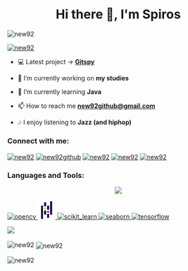 <!--
In a world where you can be anything, be kind.

Libérer MHD ⛓️‍💥
Libérer Maes ⛓️‍💥
Long Live Werenoi 🕊️
-->

<h1 align="center">Hi there 👋, I'm Spiros</h1>
<p align="left"> <img src="https://komarev.com/ghpvc/?username=new92&label=Profile%20views&color=0e75b6&style=for-the-badge" alt="new92" /> </p>

<p align="left"> <a href="https://github.com/ryo-ma/github-profile-trophy"><img src="https://github-profile-trophy.vercel.app/?username=new92" alt="new92" /></a> </p>

- 💻 Latest project -> **<a href="https://github.com/new92/php/tree/main/Gitspy">Gitspy</a>**

- 🔭 I’m currently working on **my studies**

- 🌱 I’m currently learning **Java**

- 📫 How to reach me **new92github@gmail.com**

- 🎶 I enjoy listening to **Jazz (and hiphop)**

<h3 align="left">Connect with me:</h3>
<p align="left">
<a href="https://codepen.io/new92" target="blank"><img align="center" src="https://raw.githubusercontent.com/rahuldkjain/github-profile-readme-generator/master/src/images/icons/Social/codepen.svg" alt="new92" height="30" width="40" /></a>
<a href="https://instagram.com/jam.thoughtz/" target="blank"><img align="center" src="https://raw.githubusercontent.com/rahuldkjain/github-profile-readme-generator/master/src/images/icons/Social/instagram.svg" alt="new92github" height="30" width="40" /></a>
<a href="https://www.codechef.com/users/new92" target="blank"><img align="center" src="https://cdn.jsdelivr.net/npm/simple-icons@3.1.0/icons/codechef.svg" alt="new92" height="30" width="40" /></a>
<a href="https://www.hackerrank.com/new92" target="blank"><img align="center" src="https://raw.githubusercontent.com/rahuldkjain/github-profile-readme-generator/master/src/images/icons/Social/hackerrank.svg" alt="new92" height="30" width="40" /></a>
<a href="https://www.leetcode.com/new92" target="blank"><img align="center" src="https://raw.githubusercontent.com/rahuldkjain/github-profile-readme-generator/master/src/images/icons/Social/leet-code.svg" alt="new92" height="30" width="40" /></a>
</p>

<h3 align="left">Languages and Tools:</h3>
<p align="center">
  <a href="https://skillicons.dev">
    <img src="https://skillicons.dev/icons?i=py,c,php,html,css,bash,git,github,mysql,sqlite,gitlab,postman,blender,arduino,linux,vscode,visualstudio,powershell,flask,pytorch,selenium,bootstrap" />
  </a>
</p>
 <a href="https://opencv.org/" target="_blank" rel="noreferrer"> <img src="https://www.vectorlogo.zone/logos/opencv/opencv-icon.svg" alt="opencv" width="40" height="40"/> </a> <a href="https://pandas.pydata.org/" target="_blank" rel="noreferrer"> <img src="https://raw.githubusercontent.com/devicons/devicon/2ae2a900d2f041da66e950e4d48052658d850630/icons/pandas/pandas-original.svg" alt="pandas" width="40" height="40"/> </a> <a href="https://scikit-learn.org/" target="_blank" rel="noreferrer"> <img src="https://upload.wikimedia.org/wikipedia/commons/0/05/Scikit_learn_logo_small.svg" alt="scikit_learn" width="40" height="40"/> </a> <a href="https://seaborn.pydata.org/" target="_blank" rel="noreferrer"> <img src="https://seaborn.pydata.org/_images/logo-mark-lightbg.svg" alt="seaborn" width="40" height="40"/> </a> <a href="https://www.tensorflow.org" target="_blank" rel="noreferrer"> <img src="https://www.vectorlogo.zone/logos/tensorflow/tensorflow-icon.svg" alt="tensorflow" width="40" height="40"/> </a> </p>

<a href="https://github.com/KasRoudra/github-stats-card" alt="github-stats-card"><img src="https://kasroudra-stats-card.onrender.com/user?user=new92&theme=dracula&layout=compact"/></a>

<p><img align="left" src="https://github-readme-stats.vercel.app/api/top-langs?username=new92&show_icons=true&locale=en&layout=pie&theme=dracula" alt="new92" /></p>

<p>&nbsp;<img align="center" src="https://github-readme-stats.vercel.app/api?username=new92&show_icons=true&locale=en&theme=synthwave" alt="new92" /></p>

<p><img align="center" src="https://github-readme-streak-stats.herokuapp.com/?user=new92&" alt="new92" /></p>
